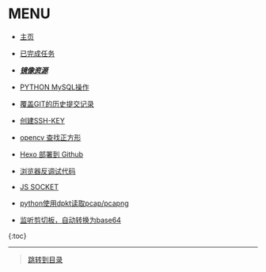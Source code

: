 # MENU

* [主页](index.md)

* [已完成任务](complete-task.md)

* [***镜像资源***](mirror.md)

* [PYTHON MySQL操作](py-mysql.md)

* [覆盖GIT的历史提交记录](rm-git-log.md)

* [创建SSH-KEY](create-ssh-public-key.md)

* [opencv 查找正方形](opencv-find-rect.md)

* [Hexo 部署到 Github](hexo-to-github.md)

* [浏览器反调试代码](browser-anti-debug.md)

* [JS SOCKET](js-socket.md)

* [python使用dpkt读取pcap/pcapng](dpkt.md)

* [监听剪切板，自动转换为base64](py-clip-base64.md)

{:toc}

---

> [跳转到目录](menu.md)

